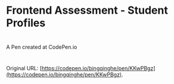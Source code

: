 # Frontend Assessment - Student Profiles
# 
A Pen created at CodePen.io
# 
Original URL: [https://codepen.io/bingqinghe/pen/KKwPBgz](https://codepen.io/bingqinghe/pen/KKwPBgz).
